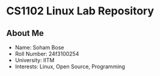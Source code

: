 # CS1102 Linux Lab Repository

## About Me
- Name: Soham Bose
- Roll Number: 24f3100254
- University: IITM
- Interests: Linux, Open Source, Programming
